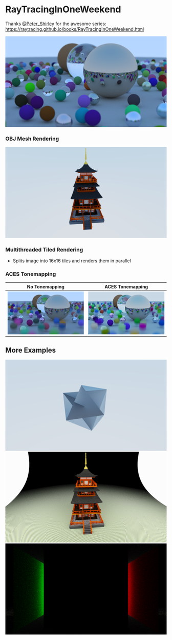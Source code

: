 # RayTracingInOneWeekend

Thanks [@Peter_Shirley](https://twitter.com/Peter_shirley) for the awesome series: https://raytracing.github.io/books/RayTracingInOneWeekend.html

![Raytraced spheres](img/output.png)

### OBJ Mesh Rendering
![Image of pagoda](img/good_pagoda.png)

### Multithreaded Tiled Rendering
- Splits image into 16x16 tiles and renders them in parallel

### ACES Tonemapping
| No Tonemapping  | ACES Tonemapping |
| ------------- | ------------- |
| ![Image of balls](img/balls_no_aces.png) | ![Image of balls](img/balls_aces.png)  |

## More Examples

![weird cube](img/brokencube_2_1080.png)
![pagoda](img/pagoda_1000spp.png)
![red and green lights](img/red_green.png)
